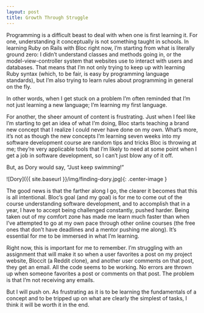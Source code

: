 ```yaml
---
layout: post
title: Growth Through Struggle
---
```

  
  Programming is a difficult beast to deal with when one is first learning it. For one, understanding it conceptually is not something taught in schools. In learning Ruby on Rails with Bloc right now, I’m starting from what is literally ground zero: I didn’t understand classes and methods going in, or the model-view-controller system that websites use to interact with users and databases. That means that I’m not only trying to keep up with learning Ruby syntax (which, to be fair, is easy by programming language standards), but I’m also trying to learn rules about programming in general on the fly.
  
  In other words, when I get stuck on a problem I’m often reminded that I’m not just learning a new language; I’m learning my first language.
  
  For another, the sheer amount of content is frustrating. Just when I feel like I’m starting to get an idea of what I’m doing, Bloc starts teaching a brand new concept that I realize I could never have done on my own. What’s more, it’s not as though the new concepts I’m learning seven weeks into my software development course are random tips and tricks Bloc is throwing at me; they’re very applicable tools that I’m likely to need at some point when I get a job in software development, so I can’t just blow any of it off.
  
  But, as Dory would say, “Just keep swimming!”
  
  ![Dory]({{ site.baseurl }}/img/finding-dory.jpg){: .center-image }
  
  The good news is that the farther along I go, the clearer it becomes that this is all intentional. Bloc’s goal (and my goal) is for me to come out of the course understanding software development, and to accomplish that in a year, I have to accept being challenged constantly, pushed harder. Being taken out of my comfort zone has made me learn much faster than when I’ve attempted to go at my own pace through other online courses (the free ones that don’t have deadlines and a mentor pushing me along). It’s essential for me to be immersed in what I’m learning.
  
  Right now, this is important for me to remember. I’m struggling with an assignment that will make it so when a user favorites a post on my project website, Bloccit (a Reddit clone), and another user comments on that post, they get an email. All the code seems to be working. No errors are thrown up when someone favorites a post or comments on that post. The problem is that I’m not receiving any emails.
  
  But I will push on. As frustrating as it is to be learning the fundamentals of a concept and to be tripped up on what are clearly the simplest of tasks, I think it will be worth it in the end.